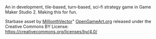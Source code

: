  An in development, tile-based, turn-based, sci-fi strategy game in Game Maker Studio 2. Making this for fun.

Starbase asset by [MillionthVector](http://millionthvector.blogspot.de)" [OpenGameArt.org](https://opengameart.org/) released under the Creative Commons BY License: https://creativecommons.org/licenses/by/4.0/
